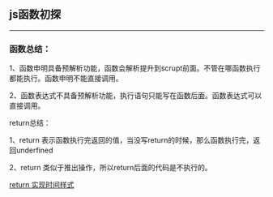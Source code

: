 
## js函数初探
---
### **函数总结：**

1、函数申明具备预解析功能，函数会解析提升到scrupt前面。不管在哪函数执行都能执行。函数申明不能直接调用。

2、函数表达式不具备预解析功能，执行语句只能写在函数后面。函数表达式可以直接调用。

return总结：

1、return 表示函数执行完返回的值，当没写return的时候，那么函数执行完，返回underfined

2、return 类似于推出操作，所以return后面的代码是不执行的。

[return 实现时间样式](https://github.com/liancheng-zcy/liancheng-zcy.github.io/blob/master/img/js-jsj.png "实现时间样式")


